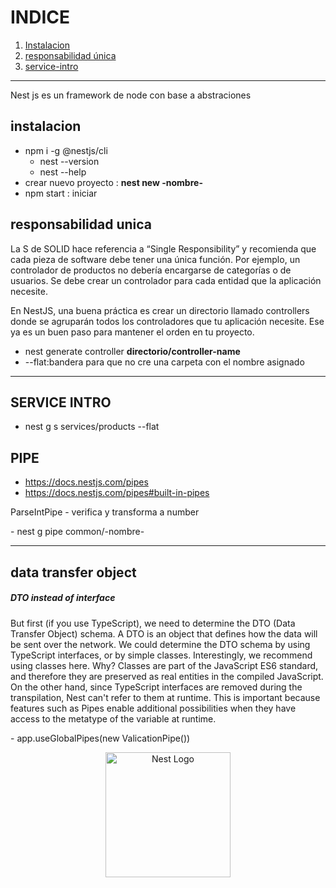 # INDICE
1. [ Instalacion ](#intro)
2. [ responsabilidad única ](#responsabilidadUnica)
3. [ service-intro](#service-intro)
---
 <p> Nest js es un framework de node con base a abstraciones</p>
<a name="intro"></a>

## instalacion

- npm i -g @nestjs/cli
    - nest --version
    - nest --help
-  crear nuevo proyecto : **nest new -nombre-**
- npm start : iniciar

<a name="responsabilidadUnica"></a>

## responsabilidad unica

<p>
La S de SOLID hace referencia a “Single Responsibility” y recomienda que cada pieza de software debe tener una única función. Por ejemplo, un controlador de productos no debería encargarse de categorías o de usuarios. Se debe crear un controlador para cada entidad que la aplicación necesite.

En NestJS, una buena práctica es crear un directorio llamado controllers donde se agruparán todos los controladores que tu aplicación necesite. Ese ya es un buen paso para mantener el orden en tu proyecto.
</p>

-  nest generate controller  **directorio/controller-name**
  - --flat:bandera para que no cre una carpeta con el nombre asignado  

<a name="service-intro "></a>

---

## SERVICE INTRO
- nest g s services/products --flat
## PIPE
- https://docs.nestjs.com/pipes
- https://docs.nestjs.com/pipes#built-in-pipes
<p> ParseIntPipe - verifica y transforma a number </p>
- nest g pipe common/-nombre-

---

## data transfer object
<h5>DTO instead of interface</h5>
<p>

But first (if you use TypeScript), we need to determine the DTO (Data Transfer Object) schema. A DTO is an object that defines how the data will be sent over the network. We could determine the DTO schema by using TypeScript interfaces, or by simple classes. Interestingly, we recommend using classes here. Why? Classes are part of the JavaScript ES6 standard, and therefore they are preserved as real entities in the compiled JavaScript. On the other hand, since TypeScript interfaces are removed during the transpilation, Nest can't refer to them at runtime. This is important because features such as Pipes enable additional possibilities when they have access to the metatype of the variable at runtime.
</p>
- app.useGlobalPipes(new ValicationPipe())
<p align="center">
  <a href="http://nestjs.com/" target="blank"><img src="https://nestjs.com/img/logo-small.svg" width="200" alt="Nest Logo" /></a>
</p>
